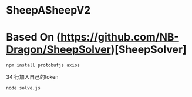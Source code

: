# SheepASheepV2
# Based On (https://github.com/NB-Dragon/SheepSolver)[SheepSolver]
```
npm install protobufjs axios
```

34 行加入自己的token

```
node solve.js
```

